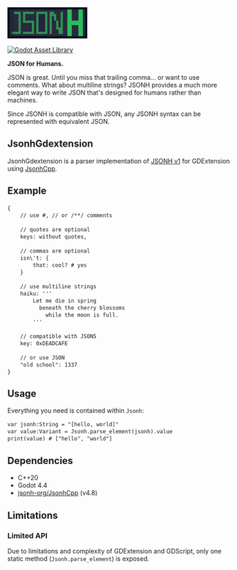 <img src="https://github.com/jsonh-org/Jsonh/blob/main/IconUpscaled.png?raw=true" width=180>

[![Godot Asset Library](https://img.shields.io/github/v/release/jsonh-org/JsonhGdextension.svg?label=Godot%20Asset%20Library&logo=godotengine)](https://godotengine.org/asset-library/asset/3950)

**JSON for Humans.**

JSON is great. Until you miss that trailing comma... or want to use comments. What about multiline strings?
JSONH provides a much more elegant way to write JSON that's designed for humans rather than machines.

Since JSONH is compatible with JSON, any JSONH syntax can be represented with equivalent JSON.

## JsonhGdextension

JsonhGdextension is a parser implementation of [JSONH v1](https://github.com/jsonh-org/Jsonh) for GDExtension using [JsonhCpp](https://github.com/jsonh-org/JsonhCpp).

## Example

```jsonh
{
    // use #, // or /**/ comments
    
    // quotes are optional
    keys: without quotes,

    // commas are optional
    isn\'t: {
        that: cool? # yes
    }

    // use multiline strings
    haiku: '''
        Let me die in spring
          beneath the cherry blossoms
            while the moon is full.
        '''
    
    // compatible with JSON5
    key: 0xDEADCAFE

    // or use JSON
    "old school": 1337
}
```

## Usage

Everything you need is contained within `Jsonh`:

```gdscript
var jsonh:String = "[hello, world]"
var value:Variant = Jsonh.parse_element(jsonh).value
print(value) # ["hello", "world"]
```

## Dependencies

- C++20
- Godot 4.4
- [jsonh-org/JsonhCpp](https://github.com/jsonh-org/JsonhCpp) (v4.8)

## Limitations

### Limited API

Due to limitations and complexity of GDExtension and GDScript, only one static method (`Jsonh.parse_element`) is exposed.